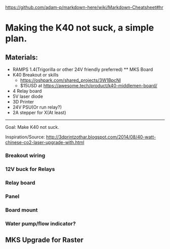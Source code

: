 https://github.com/adam-p/markdown-here/wiki/Markdown-Cheatsheet#hr

# Making the K40 not suck, a simple plan.

## Materials:
* RAMPS 1.4(Trigorilla or other 24V friendly preferred) ** MKS Board
* K40 Breakout or skills 
  * https://oshpark.com/shared_projects/3W1BpcNl 
  * $15USD at https://awesome.tech/product/k40-middlemen-board/
* 4 Relay board
* 5V laser diode
* 3D Printer
* 24V PSU(Or run relay?)
* 2A stepper for X(At least)

---
Goal: Make K40 not suck.

Inspiration/Source: http://3dprintzothar.blogspot.com/2014/08/40-watt-chinese-co2-laser-upgrade-with.html

### Breakout wiring

### 12V buck for Relays

### Relay board

### Panel

### Board mount

### Water pump/flow indicator?

## MKS Upgrade for Raster